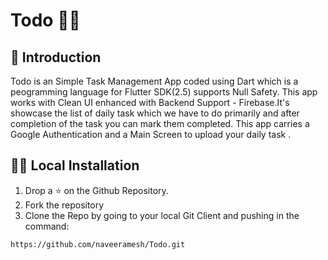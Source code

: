 # Todo 📑🚩

## 📌 Introduction 
Todo is an Simple Task Management App coded using Dart which is a peogramming language for Flutter SDK(2.5) supports Null Safety.
This app works with Clean UI enhanced with Backend Support - Firebase.It's showcase the list of daily task which we have to do 
primarily and after completion of the task you can mark them completed.
This app carries a Google Authentication and a Main Screen to upload your daily task .

## 🏃‍♂️ Local Installation

1. Drop a ⭐ on the Github Repository. 
2. Fork the repository 
3. Clone the Repo by going to your local Git Client and pushing in the command: 


```sh
https://github.com/naveeramesh/Todo.git
```

